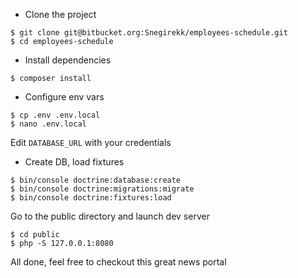 - Clone the project
```
$ git clone git@bitbucket.org:Snegirekk/employees-schedule.git
$ cd employees-schedule
```

- Install dependencies
```
$ composer install
```

- Configure env vars
```
$ cp .env .env.local
$ nano .env.local
```
Edit `DATABASE_URL` with your credentials

- Create DB, load fixtures
```
$ bin/console doctrine:database:create
$ bin/console doctrine:migrations:migrate
$ bin/console doctrine:fixtures:load
```

Go to the public directory and launch dev server
```
$ cd public
$ php -S 127.0.0.1:8080
```

All done, feel free to checkout this great news portal